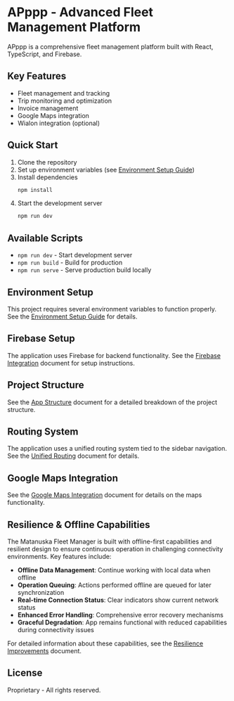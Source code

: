 # APppp - Advanced Fleet Management Platform

APppp is a comprehensive fleet management platform built with React, TypeScript, and Firebase.

## Key Features

- Fleet management and tracking
- Trip monitoring and optimization
- Invoice management
- Google Maps integration
- Wialon integration (optional)

## Quick Start

1. Clone the repository
2. Set up environment variables (see [Environment Setup Guide](ENV_SETUP_GUIDE.md))
3. Install dependencies
   ```bash
   npm install
   ```
4. Start the development server
   ```bash
   npm run dev
   ```

## Available Scripts

- `npm run dev` - Start development server
- `npm run build` - Build for production
- `npm run serve` - Serve production build locally

## Environment Setup

This project requires several environment variables to function properly. See the [Environment Setup Guide](ENV_SETUP_GUIDE.md) for details.

## Firebase Setup

The application uses Firebase for backend functionality. See the [Firebase Integration](FIREBASE_INTEGRATION.md) document for setup instructions.

## Project Structure

See the [App Structure](APP_STRUCTURE.md) document for a detailed breakdown of the project structure.

## Routing System

The application uses a unified routing system tied to the sidebar navigation. See the [Unified Routing](UNIFIED_ROUTING.md) document for details.

## Google Maps Integration

See the [Google Maps Integration](docs/GOOGLE_MAPS.md) document for details on the maps functionality.

## Resilience & Offline Capabilities

The Matanuska Fleet Manager is built with offline-first capabilities and resilient design to ensure continuous operation in challenging connectivity environments. Key features include:

- **Offline Data Management**: Continue working with local data when offline
- **Operation Queuing**: Actions performed offline are queued for later synchronization
- **Real-time Connection Status**: Clear indicators show current network status
- **Enhanced Error Handling**: Comprehensive error recovery mechanisms
- **Graceful Degradation**: App remains functional with reduced capabilities during connectivity issues

For detailed information about these capabilities, see the [Resilience Improvements](RESILIENCE_IMPROVEMENTS.md) document.

## License

Proprietary - All rights reserved.

